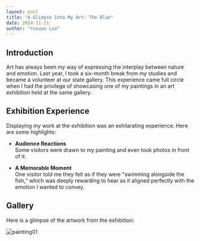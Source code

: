 ```yaml
---
layout: post
title: "A Glimpse Into My Art: The Blue"
date: 2024-11-21
author: "Yuxuan Luo"
---
```


## Introduction
Art has always been my way of expressing the interplay between nature and emotion. Last year, I took a six-month break from my studies and became a volunteer at our state gallery. This experience came full circle when I had the privilege of showcasing one of my paintings in an art exhibition held at the same gallery.

## Exhibition Experience
Displaying my work at the exhibition was an exhilarating experience. Here are some highlights:

- **Audience Reactions**  
   Some visitors were drawn to my painting and even took photos in front of it.

- **A Memorable Moment**  
   One visitor told me they felt as if they were "swimming alongside the fish," which was deeply rewarding to hear as it aligned perfectly with the emotion I wanted to convey.

## Gallery
Here is a glimpse of the artwork from the exhibition:

![painting01](/painting01.jpg)  
